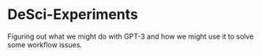 # DeSci-Experiments
Figuring out what we might do with GPT-3 and how we might use it to solve some workflow issues. 
